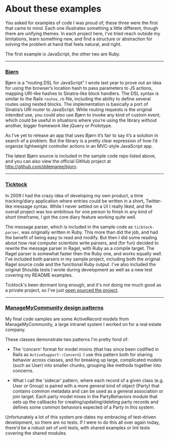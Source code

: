 # About these examples #

You asked for examples of code I was proud of; these three were the first that came to mind. Each one illustrates something a little different, though there are unifying themes. In each project here, I've tried reach outside my limitations, learn something new, and find a structure or abstraction for solving the problem at hand that feels natural, and right.

The first example is JavaScript, the other two are Ruby.

----

### [Bjørn](https://github.com/ddemaree/37s_samples/tree/master/bjorn) ###

Bjørn is a &#8220;routing DSL for JavaScript&#8221; I wrote last year to prove out an idea for using the browser&#8217;s location hash to pass parameters to JS actions, mapping URI-like hashes to Sinatra-like block handlers. The DSL syntax is similar to the Rails <code>routes.rb</code> file, including the ability to define several routes using nested blocks. The implementation is basically a port of Sinatra&#8217;s URI router to JavaScript. While routing requests is the original intended use, you could also use Bjørn to invoke any kind of custom event, which could be useful in situations where you&#8217;re using the library without another, bigger framework like jQuery or Prototype.

As I&#8217;ve yet to release an app that uses Bjørn it&#8217;s fair to say it&#8217;s a solution in search of a problem. But the library is a pretty clear expression of how I&#8217;d organize lightweight controller actions in an MVC-style JavaScript app.

The latest Bjørn source is included in the sample code repo listed above, and you can also view the official GitHub project at <http://github.com/ddemaree/bjorn>.

----

### [Ticktock](https://github.com/ddemaree/37s_samples/tree/master/ticktock-parser) ###

In 2009 I had the crazy idea of developing my own product, a time tracking/diary application where entries could be written in a short, Twitter-like message syntax. While I never settled on a UI I really liked, and the overall project was too ambitious for one person to finish in any kind of short timeframe, I got the core diary feature working quite well.

The message parser, which is included in the sample code as `ticktock-parser`, was originally written in Ruby. This more than did the job, and had the benefit of being easy to read and modify. But then I did some reading about how real computer scientists write parsers, and (for fun) decided to rewrite the message parser in Ragel, with Ruby as a compile target. The Ragel parser is somewhat faster then the Ruby one, and works equally well. I've included both parsers in my sample project, including both the original Ragel source code and the functional Ruby output. I've also included the original Shoulda tests I wrote during development as well as a new test covering my README examples.

Ticktock's been dormant long enough, and it's not doing me much good as a private project, so I've just [open sourced the project](http://github.com/ddemaree/ticktock).

----

### [ManageMyCommunity design patterns](https://github.com/ddemaree/37s_samples/tree/master/managemycommunity) ###

My final code samples are some ActiveRecord models from ManageMyCommunity, a large intranet system I worked on for a real estate company.

These classes demonstrate two patterns I'm pretty fond of:

* The 'concern' format for model mixins (that has since been codified in Rails as `ActiveSupport::Concern`). I use this pattern both for sharing behavior across classes, and for breaking up large, complicated models (such as User) into smaller chunks, grouping like methods together into concerns.

* What I call the 'sidecar' pattern, where each record of a given class (e.g. User or Group) is paired with a more general kind of object (Party) that contains common metadata and can be used as a general association or join target. Each party model mixes in the PartyBehaviors module that sets up the callbacks for creating/updating/deleting party records and defines some common behaviors expected of a Party in this system.

Unfortunately a lot of this system pre-dates my embracing of test-driven development, so there are no tests. If I were to do this all over again today, there'd be a robust set of unit tests, with shared examples or lint tests covering the shared modules.